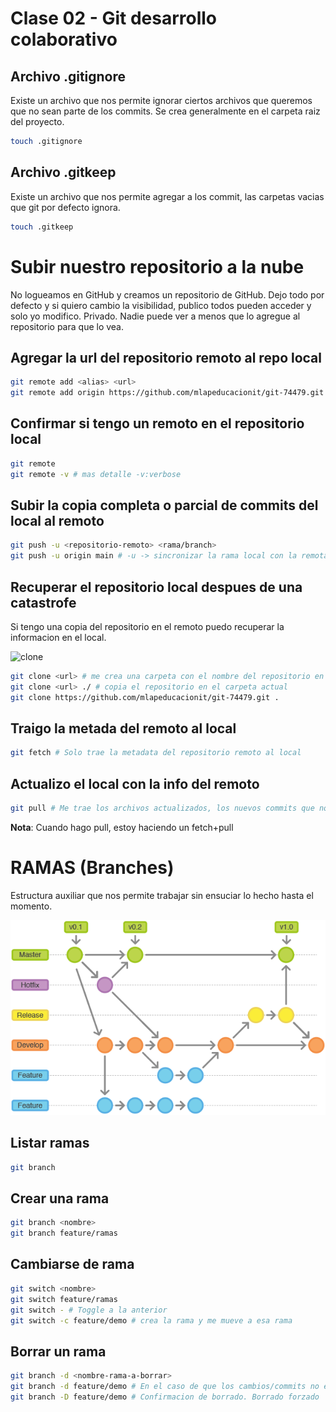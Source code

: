 # Clase 02 - Git desarrollo colaborativo

## Archivo .gitignore
Existe un archivo que nos permite ignorar ciertos archivos que queremos que no sean parte de los commits. Se crea generalmente en el carpeta raiz del proyecto.

```sh
touch .gitignore
```

## Archivo .gitkeep
Existe un archivo que nos permite agregar a los commit, las carpetas vacias que git por defecto ignora.

```sh
touch .gitkeep
```

# Subir nuestro repositorio a la nube
No logueamos en GitHub y creamos un repositorio de GitHub. Dejo todo por defecto y si quiero cambio la visibilidad, publico todos pueden acceder y solo yo modifico. Privado. Nadie puede ver a menos que lo agregue al repositorio para que lo vea.

## Agregar la url del repositorio remoto al repo local

```sh
git remote add <alias> <url>
git remote add origin https://github.com/mlapeducacionit/git-74479.git
```

## Confirmar si tengo un remoto en el repositorio local

```sh
git remote
git remote -v # mas detalle -v:verbose
```

## Subir la copia completa o parcial de commits del local al remoto

```sh
git push -u <repositorio-remoto> <rama/branch>
git push -u origin main # -u -> sincronizar la rama local con la remota. Solo la primera vez se agrega el flag/bandera -u
```

## Recuperar el repositorio local despues de una catastrofe
Si tengo una copia del repositorio en el remoto puedo recuperar la informacion en el local.

![clone](_ref/clone.png)

```sh
git clone <url> # me crea una carpeta con el nombre del repositorio en el directorio actual
git clone <url> ./ # copia el repositorio en el carpeta actual
git clone https://github.com/mlapeducacionit/git-74479.git .
```

## Traigo la metada del remoto al local

```sh
git fetch # Solo trae la metadata del repositorio remoto al local
```

## Actualizo el local con la info del remoto

```sh
git pull # Me trae los archivos actualizados, los nuevos commits que no existen en el local
```

**Nota**: Cuando hago pull, estoy haciendo un fetch+pull

# RAMAS (Branches)
Estructura auxiliar que nos permite trabajar sin ensuciar lo hecho hasta el momento.

![git-ramas-extructura-tipica](_ref/ramas.png)

## Listar ramas

```sh
git branch
```

## Crear una rama

```sh
git branch <nombre>
git branch feature/ramas
```

## Cambiarse de rama

```sh
git switch <nombre>
git switch feature/ramas
git switch - # Toggle a la anterior
git switch -c feature/demo # crea la rama y me mueve a esa rama
```

## Borrar un rama

```sh
git branch -d <nombre-rama-a-borrar>
git branch -d feature/demo # En el caso de que los cambios/commits no esten en ningun otro lado del repositorio no me va a dejar borrarla, me va a pedir confirmacion
git branch -D feature/demo # Confirmacion de borrado. Borrado forzado
```




